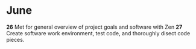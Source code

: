
June 
=========

**26**
    Met for general overview of project goals and software with Zen
**27**
    Create software work environment, test code, and thoroughly disect code pieces.
    
    






